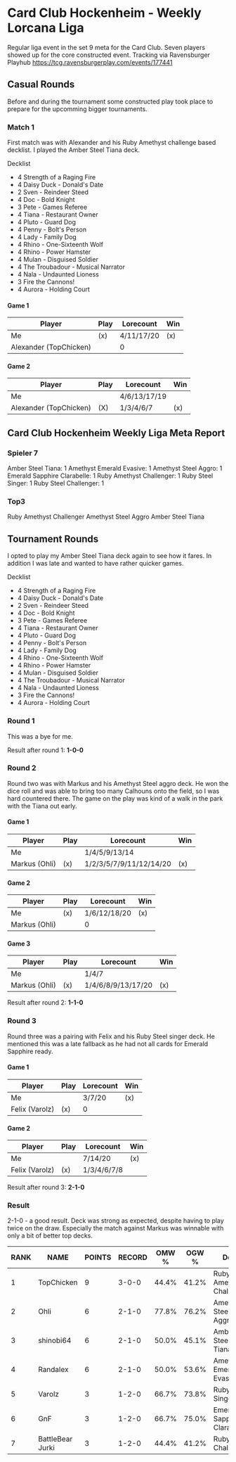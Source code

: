 # Card Club Hockenheim - Weekly Lorcana Liga

Regular liga event in the set 9 meta for the Card Club. Seven players showed up for the core constructed event. Tracking via Ravensburger Playhub https://tcg.ravensburgerplay.com/events/177441

## Casual Rounds

Before and during the tournament some constructed play took place to prepare for the upcomming bigger tournaments.

### Match 1

First match was with Alexander and his Ruby Amethyst challenge based decklist. I played the Amber Steel Tiana deck.

Decklist

- 4 Strength of a Raging Fire
- 4 Daisy Duck - Donald's Date
- 2 Sven - Reindeer Steed
- 4 Doc - Bold Knight
- 3 Pete - Games Referee
- 4 Tiana - Restaurant Owner
- 4 Pluto - Guard Dog
- 4 Penny - Bolt's Person
- 4 Lady - Family Dog
- 4 Rhino - One-Sixteenth Wolf
- 4 Rhino - Power Hamster
- 4 Mulan - Disguised Soldier
- 4 The Troubadour - Musical Narrator
- 4 Nala - Undaunted Lioness
- 3 Fire the Cannons!
- 4 Aurora - Holding Court

#### Game 1

| Player                 | Play | Lorecount  | Win |
| ---------------------- | ---- | ---------- | --- |
| Me                     | (x)  | 4/11/17/20 | (x) |
| Alexander (TopChicken) |      | 0          |     |

#### Game 2

| Player                 | Play | Lorecount    | Win |
| ---------------------- | ---- | ------------ | --- |
| Me                     |      | 4/6/13/17/19 |     |
| Alexander (TopChicken) | (X)  | 1/3/4/6/7    | (x) |

## Card Club Hockenheim Weekly Liga Meta Report

### Spieler 7

Amber Steel Tiana: 1
Amethyst Emerald Evasive: 1
Amethyst Steel Aggro: 1
Emerald Sapphire Clarabelle: 1
Ruby Amethyst Challenger: 1
Ruby Steel Singer: 1
Ruby Steel Challenger: 1

### Top3

Ruby Amethyst Challenger
Amethyst Steel Aggro
Amber Steel Tiana

## Tournament Rounds

I opted to play my Amber Steel Tiana deck again to see how it fares. In addition I was late and wanted to have rather quicker games.

Decklist

- 4 Strength of a Raging Fire
- 4 Daisy Duck - Donald's Date
- 2 Sven - Reindeer Steed
- 4 Doc - Bold Knight
- 3 Pete - Games Referee
- 4 Tiana - Restaurant Owner
- 4 Pluto - Guard Dog
- 4 Penny - Bolt's Person
- 4 Lady - Family Dog
- 4 Rhino - One-Sixteenth Wolf
- 4 Rhino - Power Hamster
- 4 Mulan - Disguised Soldier
- 4 The Troubadour - Musical Narrator
- 4 Nala - Undaunted Lioness
- 3 Fire the Cannons!
- 4 Aurora - Holding Court

### Round 1

This was a bye for me.

Result after round 1: **1-0-0**

### Round 2

Round two was with Markus and his Amethyst Steel aggro deck. He won the dice roll and was able to bring too many Calhouns onto the field, so I was hard countered there. The game on the play was kind of a walk in the park with the Tiana out early.

#### Game 1

| Player        | Play | Lorecount               | Win |
| ------------- | ---- | ----------------------- | --- |
| Me            |      | 1/4/5/9/13/14           |     |
| Markus (Ohli) | (x)  | 1/2/3/5/7/9/11/12/14/20 | (x) |

#### Game 2

| Player        | Play | Lorecount    | Win |
| ------------- | ---- | ------------ | --- |
| Me            | (x)  | 1/6/12/18/20 | (x) |
| Markus (Ohli) |      | 0            |     |

#### Game 3

| Player        | Play | Lorecount          | Win |
| ------------- | ---- | ------------------ | --- |
| Me            |      | 1/4/7              |     |
| Markus (Ohli) | (x)  | 1/4/6/8/9/13/17/20 | (x) |

Result after round 2: **1-1-0**

### Round 3

Round three was a pairing with Felix and his Ruby Steel singer deck. He mentioned this was a late fallback as he had not all cards for Emerald Sapphire ready.

#### Game 1

| Player         | Play | Lorecount | Win |
| -------------- | ---- | --------- | --- |
| Me             |      | 3/7/20    | (x) |
| Felix (Varolz) | (x)  | 0         |     |

#### Game 2

| Player         | Play | Lorecount   | Win |
| -------------- | ---- | ----------- | --- |
| Me             |      | 7/14/20     | (x) |
| Felix (Varolz) | (x)  | 1/3/4/6/7/8 |     |

Result after round 3: **2-1-0**

### Result

2-1-0 - a good result. Deck was strong as expected, despite having to play twice on the draw. Especially the match against Markus was winnable with only a bit of better top decks.

| RANK | NAME             | POINTS | RECORD | OMW % | OGW % | Deck                        |
| ---- | ---------------- | ------ | ------ | ----- | ----- | --------------------------- |
| 1    | TopChicken       | 9      | 3-0-0  | 44.4% | 41.2% | Ruby Amethyst Challenge     |
| 2    | Ohli             | 6      | 2-1-0  | 77.8% | 76.2% | Amethyst Steel Aggro        |
| 3    | shinobi64        | 6      | 2-1-0  | 50.0% | 45.1% | Amber Steel Tiana           |
| 4    | Randalex         | 6      | 2-1-0  | 50.0% | 53.6% | Amethyst Emerald Evasives   |
| 5    | Varolz           | 3      | 1-2-0  | 66.7% | 73.8% | Ruby Steel Singer           |
| 6    | GnF              | 3      | 1-2-0  | 66.7% | 75.0% | Emerald Sapphire Clarabelle |
| 7    | BattleBear Jurki | 3      | 1-2-0  | 44.4% | 41.2% | Ruby Steel Challenger       |
